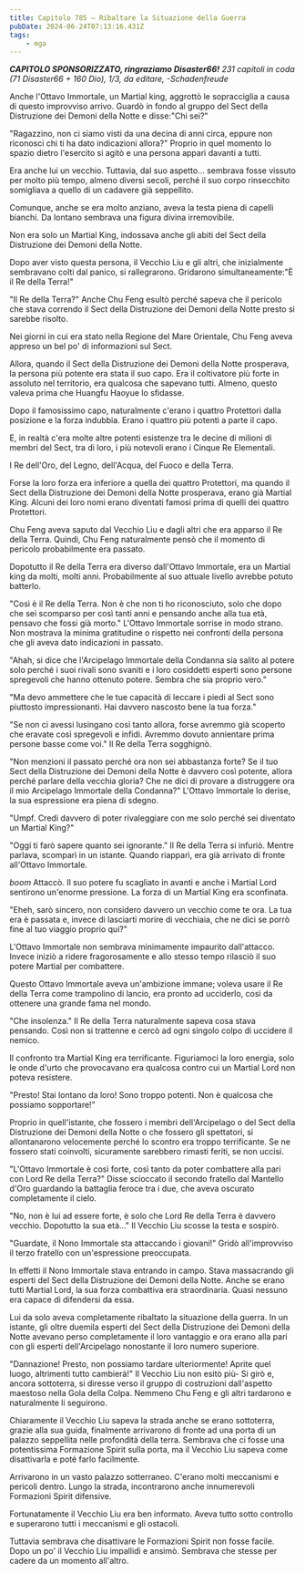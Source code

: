 ```yaml
---
title: Capitolo 785 – Ribaltare la Situazione della Guerra
pubDate: 2024-06-24T07:13:16.431Z
tags:
    - mga
---
```



<em><strong>CAPITOLO SPONSORIZZATO, ringraziamo Disaster66!</strong>
231 capitoli in coda (71 Disaster66 + 160 Dio), 1/3,
da editare,
-Schadenfreude</em>


Anche l'Ottavo Immortale, un Martial king, aggrottò le sopracciglia a causa di questo improvviso arrivo. Guardò in fondo al gruppo del Sect della Distruzione dei Demoni della Notte e disse:"Chi sei?"


"Ragazzino, non ci siamo visti da una decina di anni circa, eppure non riconosci chi ti ha dato indicazioni allora?" Proprio in quel momento lo spazio dietro l'esercito si agitò e una persona apparì davanti a tutti.


Era anche lui un vecchio. Tuttavia, dal suo aspetto... sembrava fosse vissuto per molto più tempo, almeno diversi secoli, perché il suo corpo rinsecchito somigliava a quello di un cadavere già seppellito.


Comunque, anche se era molto anziano, aveva la testa piena di capelli bianchi. Da lontano sembrava una figura divina irremovibile.


Non era solo un Martial King, indossava anche gli abiti del Sect della Distruzione dei Demoni della Notte.


Dopo aver visto questa persona, il Vecchio Liu e gli altri, che inizialmente sembravano colti dal panico, si rallegrarono. Gridarono simultaneamente:"È il Re della Terra!"


"Il Re della Terra?" Anche Chu Feng esultò perché sapeva che il pericolo che stava correndo il Sect della Distruzione dei Demoni della Notte presto si sarebbe risolto.


Nei giorni in cui era stato nella Regione del Mare Orientale, Chu Feng aveva appreso un bel po' di informazioni sul Sect.


Allora, quando il Sect della Distruzione dei Demoni della Notte prosperava, la persona più potente era stata il suo capo. Era il coltivatore più forte in assoluto nel territorio, era qualcosa che sapevano tutti. Almeno, questo valeva prima che Huangfu Haoyue lo sfidasse.


Dopo il famosissimo capo, naturalmente c'erano i quattro Protettori dalla posizione e la forza indubbia. Erano i quattro più potenti a parte il capo.


E, in realtà c'era molte altre potenti esistenze tra le decine di milioni di membri del Sect, tra di loro, i più notevoli erano i Cinque Re Elementali.


I Re dell'Oro, del Legno, dell'Acqua, del Fuoco e della Terra.


Forse la loro forza era inferiore a quella dei quattro Protettori, ma quando il Sect della Distruzione dei Demoni della Notte prosperava, erano già Martial King. Alcuni dei loro nomi erano diventati famosi prima di quelli dei quattro Protettori.


Chu Feng aveva saputo dal Vecchio Liu e dagli altri che era apparso il Re della Terra. Quindi, Chu Feng naturalmente pensò che il momento di pericolo probabilmente era passato.


Dopotutto il Re della Terra era diverso dall'Ottavo Immortale, era un Martial king da molti, molti anni. Probabilmente al suo attuale livello avrebbe potuto batterlo.


"Così è il Re della Terra. Non è che non ti ho riconosciuto, solo che dopo che sei scomparso per così tanti anni e pensando anche alla tua età, pensavo che fossi già morto." L'Ottavo Immortale sorrise in modo strano. Non mostrava la minima gratitudine o rispetto nei confronti della persona che gli aveva dato indicazioni in passato.


"Ahah, si dice che l'Arcipelago Immortale della Condanna sia salito al potere solo perché i suoi rivali sono svaniti e i loro cosiddetti esperti sono persone spregevoli che hanno ottenuto potere. Sembra che sia proprio vero."


"Ma devo ammettere che le tue capacità di leccare i piedi al Sect sono piuttosto impressionanti. Hai davvero nascosto bene la tua forza."


"Se non ci avessi lusingano così tanto allora, forse avremmo già scoperto che eravate così spregevoli e infidi. Avremmo dovuto annientare prima persone basse come voi." Il Re della Terra sogghignò.


"Non menzioni il passato perché ora non sei abbastanza forte? Se il tuo Sect della Distruzione dei Demoni della Notte è davvero così potente, allora perché parlare della vecchia gloria? Che ne dici di provare a distruggere ora il mio Arcipelago Immortale della Condanna?" L'Ottavo Immortale lo derise, la sua espressione era piena di sdegno.


"Umpf. Credi davvero di poter rivaleggiare con me solo perché sei diventato un Martial King?"


"Oggi ti farò sapere quanto sei ignorante." Il Re della Terra si infuriò. Mentre parlava, scomparì in un istante. Quando riapparì, era già arrivato di fronte all'Ottavo Immortale.


*boom* Attaccò. Il suo potere fu scagliato in avanti e anche i Martial Lord sentirono un'enorme pressione. La forza di un Martial King era sconfinata.


"Eheh, sarò sincero, non considero davvero un vecchio come te ora. La tua era è passata e, invece di lasciarti morire di vecchiaia, che ne dici se porrò fine al tuo viaggio proprio qui?"


L'Ottavo Immortale non sembrava minimamente impaurito dall'attacco. Invece iniziò a ridere fragorosamente e allo stesso tempo rilasciò il suo potere Martial per combattere.


Questo Ottavo Immortale aveva un'ambizione immane; voleva usare il Re della Terra come trampolino di lancio, era pronto ad ucciderlo, così da ottenere una grande fama nel mondo.


"Che insolenza." Il Re della Terra naturalmente sapeva cosa stava pensando. Così non si trattenne e cercò ad ogni singolo colpo di uccidere il nemico.


Il confronto tra Martial King era terrificante. Figuriamoci la loro energia, solo le onde d'urto che provocavano era qualcosa contro cui un Martial Lord non poteva resistere.


"Presto! Stai lontano da loro! Sono troppo potenti. Non è qualcosa che possiamo sopportare!"


Proprio in quell'istante, che fossero i membri dell'Arcipelago o del Sect della Distruzione dei Demoni della Notte o che fossero gli spettatori, si allontanarono velocemente perché lo scontro era troppo terrificante. Se ne fossero stati coinvolti, sicuramente sarebbero rimasti feriti, se non uccisi.


"L'Ottavo Immortale è così forte, così tanto da poter combattere alla pari con Lord Re della Terra?" Disse scioccato il secondo fratello dal Mantello d'Oro guardando la battaglia feroce tra i due, che aveva oscurato completamente il cielo.


"No, non è lui ad essere forte, è solo che Lord Re della Terra è davvero vecchio. Dopotutto la sua età..." Il Vecchio Liu scosse la testa e sospirò.


"Guardate, il Nono Immortale sta attaccando i giovani!" Gridò all'improvviso il terzo fratello con un'espressione preoccupata.


In effetti il Nono Immortale stava entrando in campo. Stava massacrando gli esperti del Sect della Distruzione dei Demoni della Notte. Anche se erano tutti Martial Lord, la sua forza combattiva era straordinaria. Quasi nessuno era capace di difendersi da essa.


Lui da solo aveva completamente ribaltato la situazione della guerra. In un istante, gli oltre duemila esperti del Sect della Distruzione dei Demoni della Notte avevano perso completamente il loro vantaggio e ora erano alla pari con gli esperti dell'Arcipelago nonostante il loro numero superiore.


"Dannazione! Presto, non possiamo tardare ulteriormente! Aprite quel luogo, altrimenti tutto cambierà!" Il Vecchio Liu non esitò più- Si girò e, ancora sottoterra, si diresse verso il gruppo di costruzioni dall'aspetto maestoso nella Gola della Colpa. Nemmeno Chu Feng e gli altri tardarono e naturalmente li seguirono.


Chiaramente il Vecchio Liu sapeva la strada anche se erano sottoterra, grazie alla sua guida, finalmente arrivarono di fronte ad una porta di un palazzo seppellita nelle profondità della terra. Sembrava che ci fosse una potentissima Formazione Spirit sulla porta, ma il Vecchio Liu sapeva come disattivarla e poté farlo facilmente.


Arrivarono in un vasto palazzo sotterraneo. C'erano molti meccanismi e pericoli dentro. Lungo la strada, incontrarono anche innumerevoli Formazioni Spirit difensive.


Fortunatamente il Vecchio Liu era ben informato. Aveva tutto sotto controllo e superarono tutti i meccanismi e gli ostacoli.


Tuttavia sembrava che disattivare le Formazioni Spirit non fosse facile. Dopo un po' il Vecchio Liu impallidì e ansimò. Sembrava che stesse per cadere da un momento all'altro.
                                


                                



